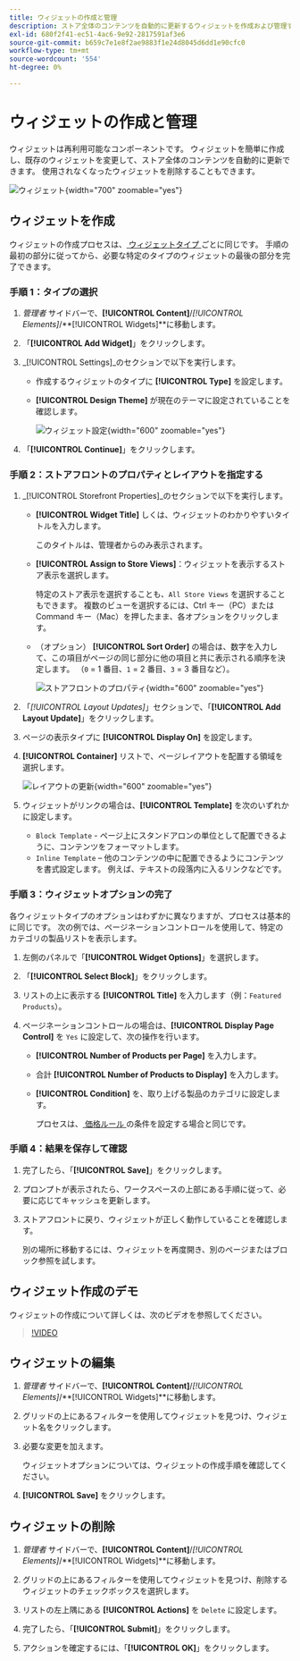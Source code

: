 ```yaml
---
title: ウィジェットの作成と管理
description: ストア全体のコンテンツを自動的に更新するウィジェットを作成および管理する方法について説明します。
exl-id: 680f2f41-ec51-4ac6-9e92-2817591af3e6
source-git-commit: b659c7e1e8f2ae9883f1e24d8045d6dd1e90cfc0
workflow-type: tm+mt
source-wordcount: '554'
ht-degree: 0%

---
```


# ウィジェットの作成と管理

ウィジェットは再利用可能なコンポーネントです。 ウィジェットを簡単に作成し、既存のウィジェットを変更して、ストア全体のコンテンツを自動的に更新できます。 使用されなくなったウィジェットを削除することもできます。

![ ウィジェット ](./assets/widgets.png){width="700" zoomable="yes"}

## ウィジェットを作成

ウィジェットの作成プロセスは、[ ウィジェットタイプ ](widgets.md#widget-types) ごとに同じです。 手順の最初の部分に従ってから、必要な特定のタイプのウィジェットの最後の部分を完了できます。

### 手順 1：タイプの選択

1. _管理者_ サイドバーで、**[!UICONTROL Content]**/_[!UICONTROL Elements]_/**[!UICONTROL Widgets]**に移動します。

1. 「**[!UICONTROL Add Widget]**」をクリックします。

1. _[!UICONTROL Settings]_のセクションで以下を実行します。

   - 作成するウィジェットのタイプに **[!UICONTROL Type]** を設定します。

   - **[!UICONTROL Design Theme]** が現在のテーマに設定されていることを確認します。

     ![ ウィジェット設定 ](./assets/widget-settings.png){width="600" zoomable="yes"}

1. 「**[!UICONTROL Continue]**」をクリックします。

### 手順 2：ストアフロントのプロパティとレイアウトを指定する

1. _[!UICONTROL Storefront Properties]_のセクションで以下を実行します。

   - **[!UICONTROL Widget Title]** しくは、ウィジェットのわかりやすいタイトルを入力します。

     このタイトルは、管理者からのみ表示されます。

   - **[!UICONTROL Assign to Store Views]**：ウィジェットを表示するストア表示を選択します。

     特定のストア表示を選択することも、`All Store Views` を選択することもできます。 複数のビューを選択するには、Ctrl キー（PC）または Command キー（Mac）を押したまま、各オプションをクリックします。

   - （オプション） **[!UICONTROL Sort Order]** の場合は、数字を入力して、この項目がページの同じ部分に他の項目と共に表示される順序を決定します。 （`0` = 1 番目、`1` = 2 番目、`3` = 3 番目など）。

     ![ ストアフロントのプロパティ ](./assets/widget-storefront-properties.png){width="600" zoomable="yes"}

1. 「_[!UICONTROL Layout Updates]_」セクションで、「**[!UICONTROL Add Layout Update]**」をクリックします。

1. ページの表示タイプに **[!UICONTROL Display On]** を設定します。

1. **[!UICONTROL Container]** リストで、ページレイアウトを配置する領域を選択します。

   ![ レイアウトの更新 ](./assets/widget-layout-update-home-page.png){width="600" zoomable="yes"}

1. ウィジェットがリンクの場合は、**[!UICONTROL Template]** を次のいずれかに設定します。

   - `Block Template` - ページ上にスタンドアロンの単位として配置できるように、コンテンツをフォーマットします。
   - `Inline Template` – 他のコンテンツの中に配置できるようにコンテンツを書式設定します。 例えば、テキストの段落内に入るリンクなどです。

### 手順 3：ウィジェットオプションの完了

各ウィジェットタイプのオプションはわずかに異なりますが、プロセスは基本的に同じです。 次の例では、ページネーションコントロールを使用して、特定のカテゴリの製品リストを表示します。

1. 左側のパネルで「**[!UICONTROL Widget Options]**」を選択します。

1. 「**[!UICONTROL Select Block]**」をクリックします。

1. リストの上に表示する **[!UICONTROL Title]** を入力します（例：`Featured Products`）。

1. ページネーションコントロールの場合は、**[!UICONTROL Display Page Control]** を `Yes` に設定して、次の操作を行います。

   - **[!UICONTROL Number of Products per Page]** を入力します。

   - 合計 **[!UICONTROL Number of Products to Display]** を入力します。

   - **[!UICONTROL Condition]** を、取り上げる製品のカテゴリに設定します。

     プロセスは、[ 価格ルール ](../merchandising-promotions/price-rules-catalog.md) の条件を設定する場合と同じです。

### 手順 4：結果を保存して確認

1. 完了したら、「**[!UICONTROL Save]**」をクリックします。

1. プロンプトが表示されたら、ワークスペースの上部にある手順に従って、必要に応じてキャッシュを更新します。

1. ストアフロントに戻り、ウィジェットが正しく動作していることを確認します。

   別の場所に移動するには、ウィジェットを再度開き、別のページまたはブロック参照を試します。

## ウィジェット作成のデモ

ウィジェットの作成について詳しくは、次のビデオを参照してください。

>[!VIDEO](https://video.tv.adobe.com/v/343786?quality=12)

## ウィジェットの編集

1. _管理者_ サイドバーで、**[!UICONTROL Content]**/_[!UICONTROL Elements]_/**[!UICONTROL Widgets]**に移動します。

1. グリッドの上にあるフィルターを使用してウィジェットを見つけ、ウィジェット名をクリックします。

1. 必要な変更を加えます。

   ウィジェットオプションについては、ウィジェットの作成手順を確認してください。

1. **[!UICONTROL Save]** をクリックします。

## ウィジェットの削除

1. _管理者_ サイドバーで、**[!UICONTROL Content]**/_[!UICONTROL Elements]_/**[!UICONTROL Widgets]**に移動します。

1. グリッドの上にあるフィルターを使用してウィジェットを見つけ、削除するウィジェットのチェックボックスを選択します。

1. リストの左上隅にある **[!UICONTROL Actions]** を `Delete` に設定します。

1. 完了したら、「**[!UICONTROL Submit]**」をクリックします。

1. アクションを確定するには、「**[!UICONTROL OK]**」をクリックします。
